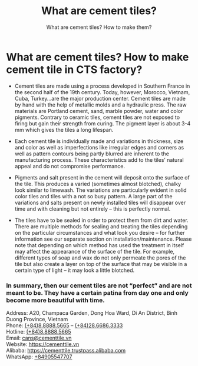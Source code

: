 ﻿---
layout: post
title: What are cement tiles?
subtitle: What are cement tiles? How to make them?
keywords: cement tile
gh-repo: nguyensonca/gachbongcts
gh-badge: [gạch bông, fork, follow]
tags: [biểu đồ miền, bieu do]
category: Địa lý
comments: true
---


# What are cement tiles? How to make cement tile in CTS factory?
- Cement tiles are made using a process developed in Southern France in the second half of the 19th century. Today, however, Morocco, Vietnam, Cuba, Turkey…are the major production center. Cement tiles are made by hand with the help of metallic molds and a hydraulic press. The raw materials are Portland cement, sand, marble powder, water and color pigments. Contrary to ceramic tiles, cement tiles are not exposed to firing but gain their strength from curing. The pigment layer is about 3-4 mm which gives the tiles a long lifespan.

- Each cement tile is individually made and variations in thickness, size and color as well as imperfections like irregular edges and corners as well as pattern contours being partly blurred are inherent to the manufacturing process. These characteristics add to the tiles’ natural appeal and do not compromise performance.

- Pigments and salt present in the cement will deposit onto the surface of the tile. This produces a varied (sometimes almost blotched), chalky look similar to limewash. The variations are particularly evident in solid color tiles and tiles with a not so busy pattern. A large part of the variations and salts present on newly installed tiles will disappear over time and with cleaning but not entirely – this is perfectly normal.

- The tiles have to be sealed in order to protect them from dirt and water. There are multiple methods for sealing and treating the tiles depending on the particular circumstances and what look you desire – for further information see our separate section on installation/maintenance. Please note that depending on which method has used the treatment in itself may affect the appearance of the surface of the tile. For example, different types of soap and wax do not only permeate the pores of the tile but also create a layer on top of the surface that may be visible in a certain type of light – it may look a little blotched.

### In summary, then our cement tiles are not “perfect” and are not meant to be. They have a certain patina from day one and only become more beautiful with time.

<p>Address: A20, Champaca Garden, Dong Hoa Ward, Di An District, Binh Duong Province, Vietnam<br>
Phone: <a href="tel:+84888885665">(+84)8.8888.5665</a> – <a href="tel:+842866863333">(+84)28.6686.3333</a><br>
Hotline: <a href="tel:+848.8888.5665">(+84)8.8888.5665</a><br>
Email: <a href="mailto:cans@cementtile.vn">cans@cementtile.vn</a><br>
Website: <a href="https://cementtile.vn">https://cementtile.vn</a><br>
Alibaba: <a href="https://cementtile.trustpass.alibaba.com">https://cementtile.trustpass.alibaba.com</a><br>
WhatsApp: <a href="https://wa.me/84905547707?text=Hello, I'm visiting your website.">+84905547707</a></p>
